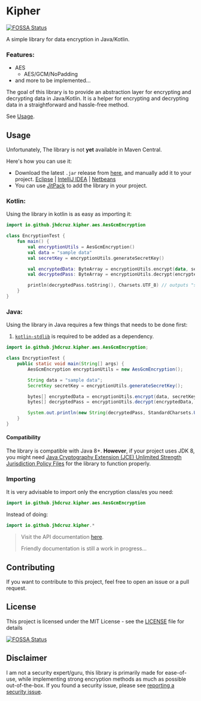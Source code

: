# Kipher
[![FOSSA Status](https://app.fossa.com/api/projects/git%2Bgithub.com%2Fjhdcruz%2Fkipher.svg?type=shield)](https://app.fossa.com/projects/git%2Bgithub.com%2Fjhdcruz%2Fkipher?ref=badge_shield)


A simple library for data encryption in Java/Kotlin.

### Features:

- AES
    - AES/GCM/NoPadding
- and more to be implemented...

The goal of this library is to provide an abstraction layer for encrypting and decrypting data in Java/Kotlin. It is a
helper for encrypting and decrypting data in a straightforward and hassle-free method.

See [Usage](#usage).

## Usage

Unfortunately, The library is not **yet** available in Maven Central.

Here's how you can use it:

- Download the latest `.jar` release from [here](https://github.com/jhdcruz/kipher/releases/latest), and manually add it
  to your
  project. [Eclipse](https://stackoverflow.com/questions/2824515/how-to-add-external-library-properly-in-eclipse) | [IntelliJ IDEA](https://www.jetbrains.com/help/idea/library.html#define-library) | [Netbeans](https://stackoverflow.com/questions/4879903/how-to-add-a-jar-in-netbeans)
- You can use [JitPack](https://jitpack.io/) to add the library in your project.

### Kotlin:

Using the library in kotlin is as easy as importing it:

```kotlin
import io.github.jhdcruz.kipher.aes.AesGcmEncryption

class EncryptionTest {
    fun main() {
        val encryptionUtils = AesGcmEncryption()
        val data = "sample data"
        val secretKey = encryptionUtils.generateSecretKey()

        val encryptedData: ByteArray = encryptionUtils.encrypt(data, secretKey)
        val decryptedPass: ByteArray = encryptionUtils.decrypt(encryptedData, secretKey)

        println(decryptedPass.toString(), Charsets.UTF_8) // outputs "sample data"
    }
}
```

### Java:

Using the library in Java requires a few things that needs to be done first:

1. [`kotlin-stdlib`](https://mvnrepository.com/artifact/org.jetbrains.kotlin/kotlin-stdlib/1.8.0) is required to be
   added as a dependency.

```java
import io.github.jhdcruz.kipher.aes.AesGcmEncryption;

class EncryptionTest {
    public static void main(String[] args) {
        AesGcmEncryption encryptionUtils = new AesGcmEncryption();

        String data = "sample data";
        SecretKey secretKey = encryptionUtils.generateSecretKey();

        bytes[] encryptedData = encryptionUtils.encrypt(data, secretKey);
        bytes[] decryptedPass = encryptionUtils.decrypt(encryptedData, secretKey);

        System.out.println(new String(decryptedPass, StandardCharsets.UTF_8)); // outputs "sample data"
    }
}
```

#### Compatibility

The library is compatible with Java 8+. **However**, if your project uses JDK 8, you might need
[Java Cryptography Extension (JCE) Unlimited Strength Jurisdiction Policy Files](https://www.oracle.com/java/technologies/javase-jce-all-downloads.html)
for the library to function properly.

### Importing

It is very advisable to import only the encryption class/es you need:

```kotlin
import io.github.jhdcruz.kipher.aes.AesGcmEncryption
```

Instead of doing:

```kotlin
import io.github.jhdcruz.kipher.*
```

> Visit the API documentation [here](https://jhdcruz.github.io/kipher/).
>
> Friendly documentation is still a work in progress...

## Contributing

If you want to contribute to this project, feel free to open an issue or a pull request.

## License

This project is licensed under the MIT License - see the [LICENSE](./LICENSE.txt) file for details


[![FOSSA Status](https://app.fossa.com/api/projects/git%2Bgithub.com%2Fjhdcruz%2Fkipher.svg?type=large)](https://app.fossa.com/projects/git%2Bgithub.com%2Fjhdcruz%2Fkipher?ref=badge_large)

## Disclaimer

I am not a security expert/guru, this library is primarily made for ease-of-use, while implementing strong encryption
methods as much as possible out-of-the-box. If you found a security issue, please
see [reporting a security issue](./SECURITY.md).